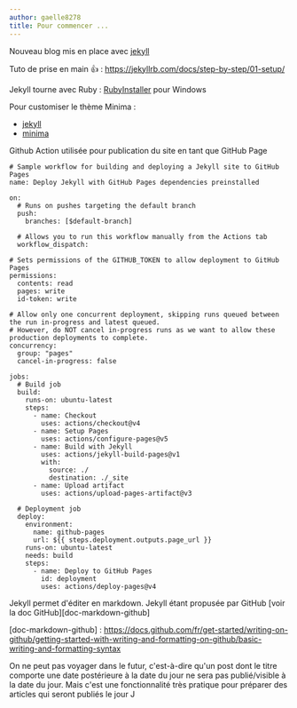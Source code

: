 ```yaml
---
author: gaelle8278
title: Pour commencer ...
---
```

Nouveau blog mis en place avec [jekyll](https://jekyllrb.com/)

Tuto de prise en main :+1: : https://jekyllrb.com/docs/step-by-step/01-setup/

Jekyll tourne avec Ruby : [RubyInstaller](https://rubyinstaller.org/) pour Windows

Pour customiser le thème Minima : 
- [jekyll](https://github.com/jekyll)
- [minima](https://github.com/jekyll/minima)

Github Action utilisée pour publication du site en tant que GitHub Page

```
# Sample workflow for building and deploying a Jekyll site to GitHub Pages
name: Deploy Jekyll with GitHub Pages dependencies preinstalled

on:
  # Runs on pushes targeting the default branch
  push:
    branches: [$default-branch]

  # Allows you to run this workflow manually from the Actions tab
  workflow_dispatch:

# Sets permissions of the GITHUB_TOKEN to allow deployment to GitHub Pages
permissions:
  contents: read
  pages: write
  id-token: write

# Allow only one concurrent deployment, skipping runs queued between the run in-progress and latest queued.
# However, do NOT cancel in-progress runs as we want to allow these production deployments to complete.
concurrency:
  group: "pages"
  cancel-in-progress: false

jobs:
  # Build job
  build:
    runs-on: ubuntu-latest
    steps:
      - name: Checkout
        uses: actions/checkout@v4
      - name: Setup Pages
        uses: actions/configure-pages@v5
      - name: Build with Jekyll
        uses: actions/jekyll-build-pages@v1
        with:
          source: ./
          destination: ./_site
      - name: Upload artifact
        uses: actions/upload-pages-artifact@v3

  # Deployment job
  deploy:
    environment:
      name: github-pages
      url: ${{ steps.deployment.outputs.page_url }}
    runs-on: ubuntu-latest
    needs: build
    steps:
      - name: Deploy to GitHub Pages
        id: deployment
        uses: actions/deploy-pages@v4
```


Jekyll permet d'éditer en markdown. Jekyll étant propusée par GitHub [voir la doc GitHub][doc-markdown-github]

[doc-markdown-github] : https://docs.github.com/fr/get-started/writing-on-github/getting-started-with-writing-and-formatting-on-github/basic-writing-and-formatting-syntax

On ne peut pas voyager dans le futur, c'est-à-dire qu'un post dont le titre comporte une date postérieure à la date du jour ne sera pas publié/visible à la date du jour.
Mais c'est une fonctionnalité très pratique pour préparer des articles qui seront publiés le jour J 